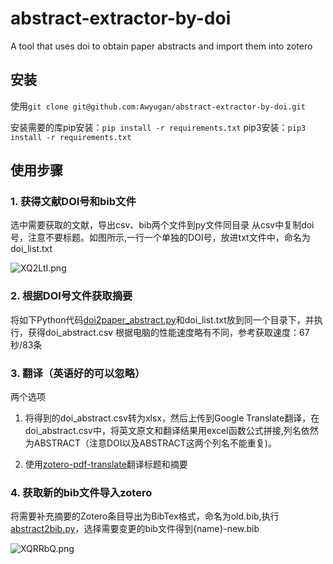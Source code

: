# abstract-extractor-by-doi
A tool that uses doi to obtain paper abstracts and import them into zotero

## 安装

使用`git clone git@github.com:Awyugan/abstract-extractor-by-doi.git`

安装需要的库pip安装：`pip install -r requirements.txt`
pip3安装：`pip3 install -r requirements.txt
`

## 使用步骤

### 1. 获得文献DOI号和bib文件

选中需要获取的文献，导出csv、bib两个文件到py文件同目录
从csv中复制doi号，注意不要标题。如图所示,一行一个单独的DOI号，放进txt文件中，命名为doi_list.txt

![XQ2LtI.png](https://imgtu.com/i/XQ2LtI)

### 2. 根据DOI号文件获取摘要
将如下Python代码[doi2paper_abstract.py](doi2paper_abstract.py)和doi_list.txt放到同一个目录下，并执行，获得doi_abstract.csv
根据电脑的性能速度略有不同，参考获取速度：67秒/83条

### 3. 翻译（英语好的可以忽略）

两个选项

1. 将得到的doi_abstract.csv转为xlsx，然后上传到Google Translate翻译，在doi_abstract.csv中，将英文原文和翻译结果用excel函数公式拼接,列名依然为ABSTRACT（注意DOI以及ABSTRACT这两个列名不能重复)。

2. 使用[zotero-pdf-translate](https://github.com/windingwind/zotero-pdf-translate)翻译标题和摘要

### 4. 获取新的bib文件导入zotero

将需要补充摘要的Zotero条目导出为BibTex格式，命名为old.bib,执行[abstract2bib.py](abstract2bib.py)，选择需要变更的bib文件得到{name}-new.bib

![XQRRbQ.png](https://imgtu.com/i/XQRRbQ)

